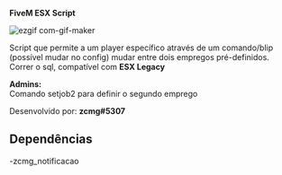 **FiveM ESX Script**

![ezgif com-gif-maker](https://user-images.githubusercontent.com/88593228/194672456-0415bd66-4d4d-443a-a6ba-717b19220ce7.gif)

Script que permite a um player específico através de um comando/blip (possível mudar no config) mudar entre dois empregos pré-definidos.
Correr o sql, compatível com **ESX Legacy**
</br>

**Admins:**</br>
Comando setjob2 para definir o segundo emprego

Desenvolvido por: **zcmg#5307**
</br>

## Dependências
-zcmg_notificacao
